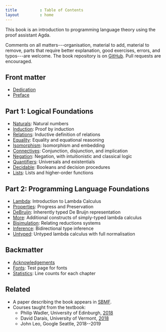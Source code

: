 ```yaml
---
title          : Table of Contents
layout         : home
---
```


This book is an introduction to programming language theory using the
proof assistant Agda.

Comments on all matters---organisation, material to add, material to
remove, parts that require better explanation, good exercises, errors,
and typos---are welcome.  The book repository is on [GitHub].
Pull requests are encouraged.  

## Front matter

  - [Dedication](/Dedication/)
  - [Preface](/Preface/)

## Part 1: Logical Foundations

  - [Naturals](/Naturals/): Natural numbers
  - [Induction](/Induction/): Proof by induction
  - [Relations](/Relations/): Inductive definition of relations
  - [Equality](/Equality/): Equality and equational reasoning
  - [Isomorphism](/Isomorphism/): Isomorphism and embedding
  - [Connectives](/Connectives/): Conjunction, disjunction, and implication
  - [Negation](/Negation/): Negation, with intuitionistic and classical logic
  - [Quantifiers](/Quantifiers/): Universals and existentials
  - [Decidable](/Decidable/): Booleans and decision procedures
  - [Lists](/Lists/): Lists and higher-order functions

## Part 2: Programming Language Foundations

  - [Lambda](/Lambda/): Introduction to Lambda Calculus
  - [Properties](/Properties/): Progress and Preservation
  - [DeBruijn](/DeBruijn/): Inherently typed De Bruijn representation
  - [More](/More/): Additional constructs of simply-typed lambda calculus
  - [Bisimulation](/Bisimulation/): Relating reductions systems
  - [Inference](/Inference/): Bidirectional type inference
  - [Untyped](/Untyped/): Untyped lambda calculus with full normalisation

## Backmatter

  - [Acknowledgements](/Acknowledgements/)
  - [Fonts](/Fonts/): Test page for fonts
  - [Statistics](/Statistics/): Line counts for each chapter

## Related

  - A paper describing the book appears in [SBMF][sbmf].
  - Courses taught from the textbook:
    * Philip Wadler, University of Edinburgh,
      [2018](http://plfa.inf.ed.ac.uk/TSPL/)
    * David Darais, University of Vermont,
      [2018](http://david.darais.com/courses/uvm-cs295A-fa2018/)
    * John Leo, Google Seattle, 2018--2019

[wen]: https://github.com/wenkokke
[phil]: http://homepages.inf.ed.ac.uk/wadler/
[GitHub]: https://github.com/plfa/plfa.github.io/
[sbmf]: http://homepages.inf.ed.ac.uk/wadler/topics/agda.html#sbmf
